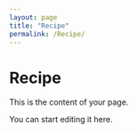 ```yaml
---
layout: page
title: "Recipe"
permalink: /Recipe/
---
```


# Recipe

This is the content of your page.

You can start editing it here.
